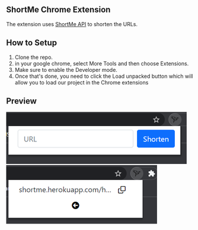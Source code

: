 ## ShortMe Chrome Extension
The extension uses [ShortMe API](https://github.com/BeshoyHani/Short.Me-API) to shorten the URLs.

## How to Setup
1) Clone the repo.
2) in your google chrome, select More Tools and then choose Extensions.
3) Make sure to enable the Developer mode.
4) Once that's done, you need to click the Load unpacked button which will allow you to load our project in the Chrome extensions

## Preview
<img src="./images/screenshots/1.png">

<img src="./images/screenshots/2.png">